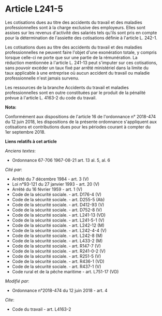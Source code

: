 # Article L241-5

Les cotisations dues au titre des accidents du travail et des maladies professionnelles sont à la charge exclusive des
employeurs. Elles sont assises sur les revenus d'activité des salariés tels qu'ils sont pris en compte pour la détermination
de l'assiette des cotisations définie à l'article L. 242-1.

Les cotisations dues au titre des accidents du travail et des maladies professionnelles ne peuvent faire l'objet d'une
exonération totale, y compris lorsque celle-ci ne porte que sur une partie de la rémunération. La réduction mentionnée à
l'article L. 241-13 peut s'imputer sur ces cotisations, sans pouvoir excéder un taux fixé par arrêté ministériel dans la
limite du taux applicable à une entreprise où aucun accident du travail ou maladie professionnelle n'est jamais survenu.

Les ressources de la branche Accidents du travail et maladies professionnelles sont en outre constituées par le produit de la
pénalité prévue à l'article L. 4163-2 du code du travail.

**Nota:**

Conformément aux dispositions de l'article 16 de l'ordonnance n° 2018-474 du 12 juin 2018, les dispositions de la présente
ordonnance s'appliquent aux cotisations et contributions dues pour les périodes courant à compter du 1er septembre 2018.

**Liens relatifs à cet article**

_Anciens textes_:

  - Ordonnance 67-706 1967-08-21 art. 13 al. 5, al. 6

_Cité par_:

  - Arrêté du 7 décembre 1984 - art. 3 (V)
  - Loi n°93-121 du 27 janvier 1993 - art. 20 (V)
  - Arrêté du 16 février 1959 - art. 1 (V)
  - Code de la sécurité sociale. - art. D176-4 (V)
  - Code de la sécurité sociale. - art. D255-5 (Ab)
  - Code de la sécurité sociale. - art. D412-93 (V)
  - Code de la sécurité sociale. - art. D752-8 (V)
  - Code de la sécurité sociale. - art. L241-13 (VD)
  - Code de la sécurité sociale. - art. L241-5-1 (V)
  - Code de la sécurité sociale. - art. L242-12 (M)
  - Code de la sécurité sociale. - art. L242-4-4 (V)
  - Code de la sécurité sociale. - art. L242-8 (M)
  - Code de la sécurité sociale. - art. L433-2 (M)
  - Code de la sécurité sociale. - art. R147-7 (V)
  - Code de la sécurité sociale. - art. R241-0-2 (V)
  - Code de la sécurité sociale. - art. R251-5 (V)
  - Code de la sécurité sociale. - art. R436-1 (VD)
  - Code de la sécurité sociale. - art. R437-1 (V)
  - Code rural et de la pêche maritime - art. L751-17 (VD)

_Modifié par_:

  - Ordonnance n°2018-474 du 12 juin 2018 - art. 4

_Cite_:

  - Code du travail - art. L4163-2
